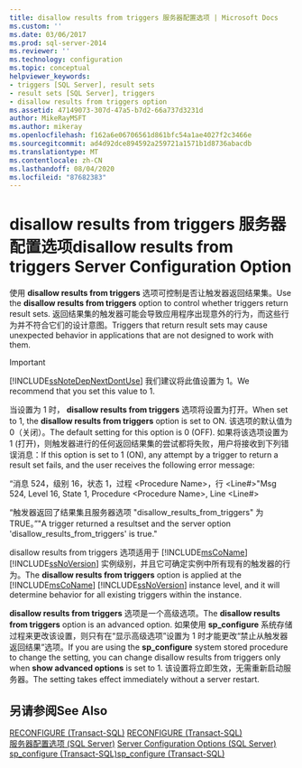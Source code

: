 ```yaml
---
title: disallow results from triggers 服务器配置选项 | Microsoft Docs
ms.custom: ''
ms.date: 03/06/2017
ms.prod: sql-server-2014
ms.reviewer: ''
ms.technology: configuration
ms.topic: conceptual
helpviewer_keywords:
- triggers [SQL Server], result sets
- result sets [SQL Server], triggers
- disallow results from triggers option
ms.assetid: 47149073-307d-47a5-b7d2-66a737d3231d
author: MikeRayMSFT
ms.author: mikeray
ms.openlocfilehash: f162a6e06706561d861bfc54a1ae4027f2c3466e
ms.sourcegitcommit: ad4d92dce894592a259721a1571b1d8736abacdb
ms.translationtype: MT
ms.contentlocale: zh-CN
ms.lasthandoff: 08/04/2020
ms.locfileid: "87682383"
---
```

# <a name="disallow-results-from-triggers-server-configuration-option"></a><span data-ttu-id="64ba8-102">disallow results from triggers 服务器配置选项</span><span class="sxs-lookup"><span data-stu-id="64ba8-102">disallow results from triggers Server Configuration Option</span></span>
  <span data-ttu-id="64ba8-103">使用 **disallow results from triggers** 选项可控制是否让触发器返回结果集。</span><span class="sxs-lookup"><span data-stu-id="64ba8-103">Use the **disallow results from triggers** option to control whether triggers return result sets.</span></span> <span data-ttu-id="64ba8-104">返回结果集的触发器可能会导致应用程序出现意外的行为，而这些行为并不符合它们的设计意图。</span><span class="sxs-lookup"><span data-stu-id="64ba8-104">Triggers that return result sets may cause unexpected behavior in applications that are not designed to work with them.</span></span>  
  
> [!IMPORTANT]  
>  [!INCLUDE[ssNoteDepNextDontUse](../../includes/ssnotedepnextdontuse-md.md)] <span data-ttu-id="64ba8-105">我们建议将此值设置为 1。</span><span class="sxs-lookup"><span data-stu-id="64ba8-105">We recommend that you set this value to 1.</span></span>  
  
 <span data-ttu-id="64ba8-106">当设置为 1 时， **disallow results from triggers** 选项将设置为打开。</span><span class="sxs-lookup"><span data-stu-id="64ba8-106">When set to 1, the **disallow results from triggers** option is set to ON.</span></span> <span data-ttu-id="64ba8-107">该选项的默认值为 0（关闭）。</span><span class="sxs-lookup"><span data-stu-id="64ba8-107">The default setting for this option is 0 (OFF).</span></span> <span data-ttu-id="64ba8-108">如果将该选项设置为 1 (打开)，则触发器进行的任何返回结果集的尝试都将失败，用户将接收到下列错误消息：</span><span class="sxs-lookup"><span data-stu-id="64ba8-108">If this option is set to 1 (ON), any attempt by a trigger to return a result set fails, and the user receives the following error message:</span></span>  
  
 <span data-ttu-id="64ba8-109">“消息 524，级别 16，状态 1，过程 \<Procedure Name>，行 \<Line#></span><span class="sxs-lookup"><span data-stu-id="64ba8-109">"Msg 524, Level 16, State 1, Procedure \<Procedure Name>, Line \<Line#></span></span>  
  
 <span data-ttu-id="64ba8-110">“触发器返回了结果集且服务器选项 "disallow_results_from_triggers" 为 TRUE。”</span><span class="sxs-lookup"><span data-stu-id="64ba8-110">"A trigger returned a resultset and the server option 'disallow_results_from_triggers' is true."</span></span>  
  
 <span data-ttu-id="64ba8-111">disallow results from triggers 选项适用于 [!INCLUDE[msCoName](../../includes/msconame-md.md)] [!INCLUDE[ssNoVersion](../../includes/ssnoversion-md.md)] 实例级别，并且它可确定实例中所有现有的触发器的行为。</span><span class="sxs-lookup"><span data-stu-id="64ba8-111">The **disallow results from triggers** option is applied at the [!INCLUDE[msCoName](../../includes/msconame-md.md)] [!INCLUDE[ssNoVersion](../../includes/ssnoversion-md.md)] instance level, and it will determine behavior for all existing triggers within the instance.</span></span>  
  
 <span data-ttu-id="64ba8-112">**disallow results from triggers** 选项是一个高级选项。</span><span class="sxs-lookup"><span data-stu-id="64ba8-112">The **disallow results from triggers** option is an advanced option.</span></span> <span data-ttu-id="64ba8-113">如果使用 **sp_configure** 系统存储过程来更改该设置，则只有在“显示高级选项”设置为 1 时才能更改“禁止从触发器返回结果”选项。</span><span class="sxs-lookup"><span data-stu-id="64ba8-113">If you are using the **sp_configure** system stored procedure to change the setting, you can change disallow results from triggers only when **show advanced options** is set to 1.</span></span> <span data-ttu-id="64ba8-114">该设置将立即生效，无需重新启动服务器。</span><span class="sxs-lookup"><span data-stu-id="64ba8-114">The setting takes effect immediately without a server restart.</span></span>  
  
## <a name="see-also"></a><span data-ttu-id="64ba8-115">另请参阅</span><span class="sxs-lookup"><span data-stu-id="64ba8-115">See Also</span></span>  
 <span data-ttu-id="64ba8-116">[RECONFIGURE (Transact-SQL)](/sql/t-sql/language-elements/reconfigure-transact-sql) </span><span class="sxs-lookup"><span data-stu-id="64ba8-116">[RECONFIGURE &#40;Transact-SQL&#41;](/sql/t-sql/language-elements/reconfigure-transact-sql) </span></span>  
 <span data-ttu-id="64ba8-117">[服务器配置选项 (SQL Server)](server-configuration-options-sql-server.md) </span><span class="sxs-lookup"><span data-stu-id="64ba8-117">[Server Configuration Options &#40;SQL Server&#41;](server-configuration-options-sql-server.md) </span></span>  
 [<span data-ttu-id="64ba8-118">sp_configure &#40;Transact-SQL&#41;</span><span class="sxs-lookup"><span data-stu-id="64ba8-118">sp_configure &#40;Transact-SQL&#41;</span></span>](/sql/relational-databases/system-stored-procedures/sp-configure-transact-sql)  
  
  
